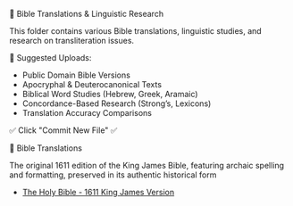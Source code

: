  📖 Bible Translations & Linguistic Research

This folder contains various Bible translations, linguistic studies, and research on transliteration issues.

 📜 Suggested Uploads:
- Public Domain Bible Versions
- Apocryphal & Deuterocanonical Texts
- Biblical Word Studies (Hebrew, Greek, Aramaic)
- Concordance-Based Research (Strong’s, Lexicons)
- Translation Accuracy Comparisons

✅ Click "Commit New File" ✅


📖 Bible Translations


The original 1611 edition of the King James Bible, featuring archaic spelling and formatting, preserved in its authentic historical form

- [The Holy Bible - 1611 King James Version](https://bafybeigjaa6mkofcjbr3bk6x5a5qx7c42pbig4ahmqoxp6hz7upqupgzg4.ipfs.w3s.link/The%20Holy%20Bible%20from%201611%20(KJV).pdf)

